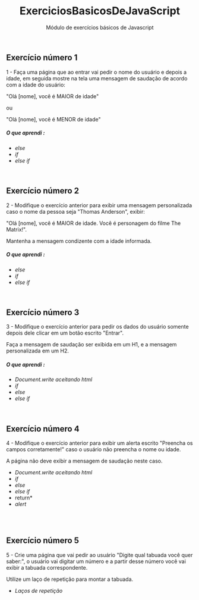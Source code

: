 <h1 align="center">ExerciciosBasicosDeJavaScript</h1> 
<p align="center">Módulo de exercícios básicos de Javascript </p> <br>

## Exercício número 1   <br>

1 - Faça uma página que ao entrar vai pedir o nome do usuário e depois a idade, em seguida mostre na tela uma mensagem de saudação de acordo com a idade do usuário:  

"Olá [nome], você é MAIOR de idade" 

ou 

"Olá [nome], você é MENOR de idade" 




##### O que aprendi :
* *else*
* *if*
* *else if*
<br>







## Exercício número 2   <br>

2 - Modifique o exercício anterior para exibir uma mensagem personalizada caso o nome da pessoa seja "Thomas Anderson", exibir: 

"Olá [nome], você é MAIOR de idade. Você é personagem do filme The Matrix!". 

Mantenha a mensagem condizente com a idade informada.​



##### O que aprendi :
* *else*
* *if*
* *else if*
<br>




## Exercício número 3   <br>

 3 - Modifique o exercício anterior para pedir os dados do usuário somente depois dele clicar em um botão escrito "Entrar". 

Faça a mensagem de saudação ser exibida em um H1, e a mensagem personalizada em um H2.



##### O que aprendi :
* *Document.write aceitando html*
* *if*
* *else*
* *else if*
<br>

## Exercício número 4   <br>

4 - Modifique o exercício anterior para exibir um alerta escrito "Preencha os campos corretamente!" caso o usuário não preencha o nome ou idade. 

A página não deve exibir a mensagem de saudação neste caso.

* *Document.write aceitando html*
* *if*
* *else*
* *else if*
* return*
* *alert*

<br>
<br>



## Exercício número 5   <br>

5 - Crie uma página que vai pedir ao usuário "Digite qual tabuada você quer saber:", o usuário vai digitar um número e a partir desse número você vai exibir a tabuada correspondente. 

Utilize um laço de repetição para montar a tabuada.

* *Laços de repetição*

